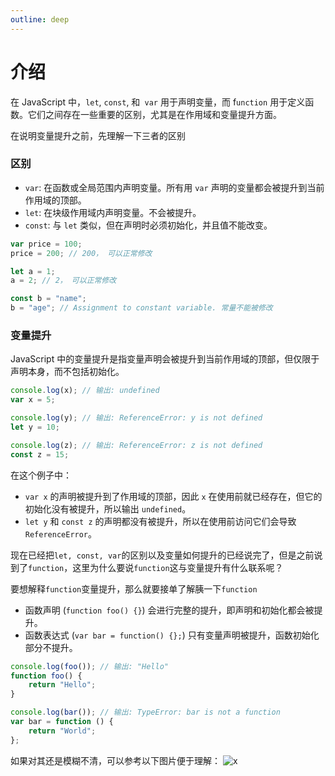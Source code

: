 ```yaml
---
outline: deep
---
```


# 介绍

在 JavaScript 中，`let`, `const`, 和` var` 用于声明变量，而 f`unction` 用于定义函数。它们之间存在一些重要的区别，尤其是在作用域和变量提升方面。

在说明变量提升之前，先理解一下三者的区别

### 区别

- `var`: 在函数或全局范围内声明变量。所有用 `var` 声明的变量都会被提升到当前作用域的顶部。
- `let`: 在块级作用域内声明变量。不会被提升。
- `const`: 与 `let` 类似，但在声明时必须初始化，并且值不能改变。

```ts
var price = 100;
price = 200; // 200， 可以正常修改

let a = 1;
a = 2; // 2， 可以正常修改

const b = "name";
b = "age"; // Assignment to constant variable. 常量不能被修改
```

### 变量提升

JavaScript 中的变量提升是指变量声明会被提升到当前作用域的顶部，但仅限于声明本身，而不包括初始化。

```ts
console.log(x); // 输出: undefined
var x = 5;

console.log(y); // 输出: ReferenceError: y is not defined
let y = 10;

console.log(z); // 输出: ReferenceError: z is not defined
const z = 15;
```

在这个例子中：

- `var x` 的声明被提升到了作用域的顶部，因此 `x` 在使用前就已经存在，但它的初始化没有被提升，所以输出 `undefined`。
- `let y` 和 `const z` 的声明都没有被提升，所以在使用前访问它们会导致 `ReferenceError`。

现在已经把`let, const, var`的区别以及变量如何提升的已经说完了，但是之前说到了`function`，这里为什么要说`function`这与变量提升有什么联系呢？

要想解释`function`变量提升，那么就要接单了解胰一下`function`

- 函数声明 (`function foo() {}`) 会进行完整的提升，即声明和初始化都会被提升。
- 函数表达式 (`var bar = function() {};`) 只有变量声明被提升，函数初始化部分不提升。

```ts
console.log(foo()); // 输出: "Hello"
function foo() {
	return "Hello";
}

console.log(bar()); // 输出: TypeError: bar is not a function
var bar = function () {
	return "World";
};
```

如果对其还是模糊不清，可以参考以下图片便于理解：
![x](https://file.wangzevw.com/images/2024-08-16-1141.7ax4zo6imu.webp)
